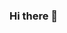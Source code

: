 ### Hi there 👋

<!--
**chandan-vavilala/chandan-vavilala** is a ✨ _special_ ✨ repository because its `README.md` (this file) appears on your GitHub profile.

Here are some ideas to get you started:

- 🔭 I’m currently working on Business Profile Page 
- 🌱 I’m currently learning WebApps and Java
- 👯 I’m looking to collaborate on ...
- 🤔 I’m looking for help with ...
- 💬 Ask me about ...
- 📫 How to reach me: +18138294554
- 😄 Pronouns: He
- ⚡ Fun fact: Chill and Live 
-->
